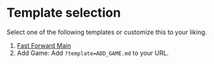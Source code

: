 # Template selection

Select one of the following templates or customize this to your liking.

1. [Fast Forward Main](https://github.com/rwarnking/test-repository/compare/main...dev?template=FAST_FORWARD_MAIN.md)
2. Add Game: Add `?template=ADD_GAME.md` to your URL.
